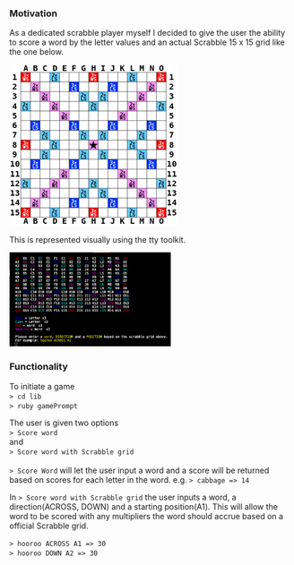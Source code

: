 ### Motivation
As a dedicated scrabble player myself I decided to give the user the ability to score a word by the letter values and an actual Scrabble 15 x 15 grid like the one below.

![alt text](https://github.com/Confidenceman02/Scrabble-challenge/blob/master/assets/images/scrabble_grid.png)

This is represented visually using the tty toolkit.

<img src="./assets/images/scrabble_grid_IG.png" alt="Drawing" width="288"/>

### Functionality
To initiate a game <br>
```> cd lib``` <br>
```> ruby gamePrompt``` <br>

The user is given two options <br>
```> Score word``` <br> 
and <br>
```> Score word with Scrabble grid``` <br>
<br>
```> Score Word``` will let the user input a word and a score will be returned based on scores for each letter in the word.
e.g.
```> cabbage => 14```

In ```> Score word with Scrabble grid``` the user inputs a word, a direction(ACROSS, DOWN) and a starting position(A1).
This will allow the word to be scored with any multipliers the word should accrue based on a official Scrabble grid.

```> hooroo ACROSS A1 => 30```
<br>
```> hooroo DOWN A2 => 30```

